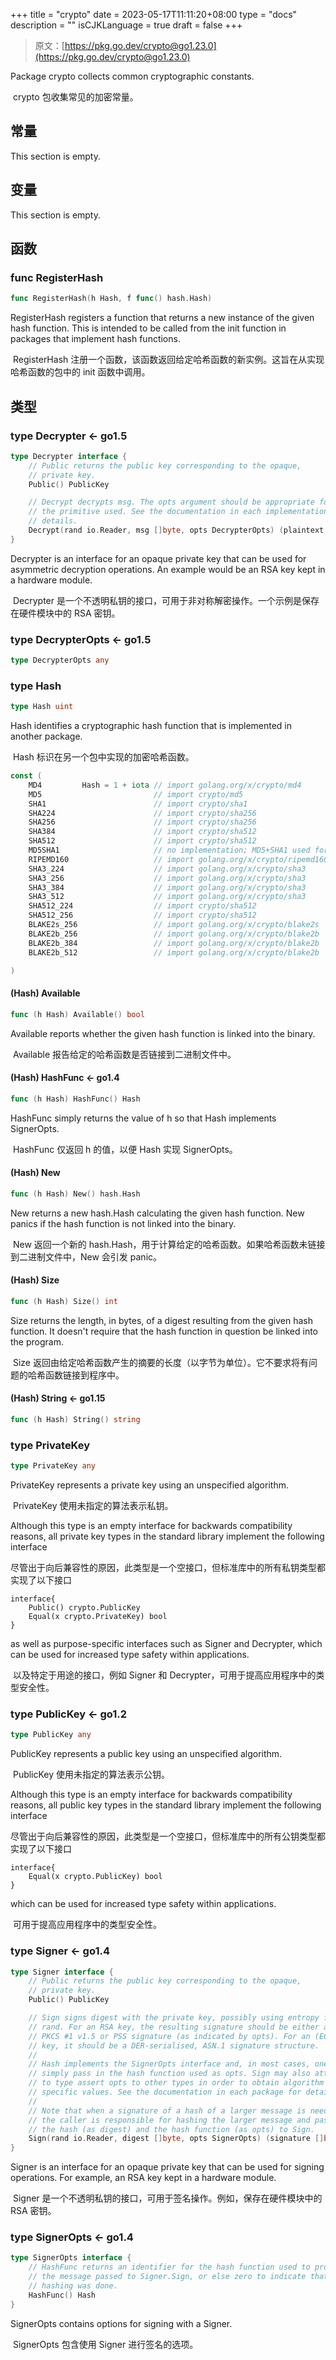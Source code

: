 +++
title = "crypto"
date = 2023-05-17T11:11:20+08:00
type = "docs"
description = ""
isCJKLanguage = true
draft = false
+++
> 原文：[https://pkg.go.dev/crypto@go1.23.0](https://pkg.go.dev/crypto@go1.23.0)

Package crypto collects common cryptographic constants.

​	crypto 包收集常见的加密常量。

## 常量 

This section is empty.

## 变量

This section is empty.

## 函数

### func RegisterHash 

``` go
func RegisterHash(h Hash, f func() hash.Hash)
```

RegisterHash registers a function that returns a new instance of the given hash function. This is intended to be called from the init function in packages that implement hash functions.

​	RegisterHash 注册一个函数，该函数返回给定哈希函数的新实例。这旨在从实现哈希函数的包中的 init 函数中调用。

## 类型

### type Decrypter  <- go1.5

``` go
type Decrypter interface {
	// Public returns the public key corresponding to the opaque,
	// private key.
	Public() PublicKey

	// Decrypt decrypts msg. The opts argument should be appropriate for
	// the primitive used. See the documentation in each implementation for
	// details.
	Decrypt(rand io.Reader, msg []byte, opts DecrypterOpts) (plaintext []byte, err error)
}
```

Decrypter is an interface for an opaque private key that can be used for asymmetric decryption operations. An example would be an RSA key kept in a hardware module.

​	Decrypter 是一个不透明私钥的接口，可用于非对称解密操作。一个示例是保存在硬件模块中的 RSA 密钥。

### type DecrypterOpts  <- go1.5

``` go
type DecrypterOpts any
```

### type Hash 

``` go
type Hash uint
```

Hash identifies a cryptographic hash function that is implemented in another package.

​	Hash 标识在另一个包中实现的加密哈希函数。

``` go
const (
	MD4         Hash = 1 + iota // import golang.org/x/crypto/md4
	MD5                         // import crypto/md5
	SHA1                        // import crypto/sha1
	SHA224                      // import crypto/sha256
	SHA256                      // import crypto/sha256
	SHA384                      // import crypto/sha512
	SHA512                      // import crypto/sha512
	MD5SHA1                     // no implementation; MD5+SHA1 used for TLS RSA
	RIPEMD160                   // import golang.org/x/crypto/ripemd160
	SHA3_224                    // import golang.org/x/crypto/sha3
	SHA3_256                    // import golang.org/x/crypto/sha3
	SHA3_384                    // import golang.org/x/crypto/sha3
	SHA3_512                    // import golang.org/x/crypto/sha3
	SHA512_224                  // import crypto/sha512
	SHA512_256                  // import crypto/sha512
	BLAKE2s_256                 // import golang.org/x/crypto/blake2s
	BLAKE2b_256                 // import golang.org/x/crypto/blake2b
	BLAKE2b_384                 // import golang.org/x/crypto/blake2b
	BLAKE2b_512                 // import golang.org/x/crypto/blake2b

)
```

#### (Hash) Available 

``` go
func (h Hash) Available() bool
```

Available reports whether the given hash function is linked into the binary.

​	Available 报告给定的哈希函数是否链接到二进制文件中。

#### (Hash) HashFunc  <- go1.4

``` go
func (h Hash) HashFunc() Hash
```

HashFunc simply returns the value of h so that Hash implements SignerOpts.

​	HashFunc 仅返回 h 的值，以便 Hash 实现 SignerOpts。

#### (Hash) New 

``` go
func (h Hash) New() hash.Hash
```

New returns a new hash.Hash calculating the given hash function. New panics if the hash function is not linked into the binary.

​	New 返回一个新的 hash.Hash，用于计算给定的哈希函数。如果哈希函数未链接到二进制文件中，New 会引发 panic。

#### (Hash) Size 

``` go
func (h Hash) Size() int
```

Size returns the length, in bytes, of a digest resulting from the given hash function. It doesn't require that the hash function in question be linked into the program.

​	Size 返回由给定哈希函数产生的摘要的长度（以字节为单位）。它不要求将有问题的哈希函数链接到程序中。

#### (Hash) String  <- go1.15

``` go
func (h Hash) String() string
```

### type PrivateKey 

``` go
type PrivateKey any
```

PrivateKey represents a private key using an unspecified algorithm.

​	PrivateKey 使用未指定的算法表示私钥。

Although this type is an empty interface for backwards compatibility reasons, all private key types in the standard library implement the following interface

​	尽管出于向后兼容性的原因，此类型是一个空接口，但标准库中的所有私钥类型都实现了以下接口

```
interface{
    Public() crypto.PublicKey
    Equal(x crypto.PrivateKey) bool
}
```

as well as purpose-specific interfaces such as Signer and Decrypter, which can be used for increased type safety within applications.

​	以及特定于用途的接口，例如 Signer 和 Decrypter，可用于提高应用程序中的类型安全性。

### type PublicKey  <- go1.2

``` go
type PublicKey any
```

PublicKey represents a public key using an unspecified algorithm.

​	PublicKey 使用未指定的算法表示公钥。

Although this type is an empty interface for backwards compatibility reasons, all public key types in the standard library implement the following interface

​	尽管出于向后兼容性的原因，此类型是一个空接口，但标准库中的所有公钥类型都实现了以下接口

```
interface{
    Equal(x crypto.PublicKey) bool
}
```

which can be used for increased type safety within applications.

​	可用于提高应用程序中的类型安全性。

### type Signer  <- go1.4

``` go
type Signer interface {
	// Public returns the public key corresponding to the opaque,
	// private key.
	Public() PublicKey

	// Sign signs digest with the private key, possibly using entropy from
	// rand. For an RSA key, the resulting signature should be either a
	// PKCS #1 v1.5 or PSS signature (as indicated by opts). For an (EC)DSA
	// key, it should be a DER-serialised, ASN.1 signature structure.
	//
	// Hash implements the SignerOpts interface and, in most cases, one can
	// simply pass in the hash function used as opts. Sign may also attempt
	// to type assert opts to other types in order to obtain algorithm
	// specific values. See the documentation in each package for details.
	//
	// Note that when a signature of a hash of a larger message is needed,
	// the caller is responsible for hashing the larger message and passing
	// the hash (as digest) and the hash function (as opts) to Sign.
	Sign(rand io.Reader, digest []byte, opts SignerOpts) (signature []byte, err error)
}
```

Signer is an interface for an opaque private key that can be used for signing operations. For example, an RSA key kept in a hardware module.

​	Signer 是一个不透明私钥的接口，可用于签名操作。例如，保存在硬件模块中的 RSA 密钥。

### type SignerOpts  <- go1.4

``` go
type SignerOpts interface {
	// HashFunc returns an identifier for the hash function used to produce
	// the message passed to Signer.Sign, or else zero to indicate that no
	// hashing was done.
	HashFunc() Hash
}
```

SignerOpts contains options for signing with a Signer.

​	SignerOpts 包含使用 Signer 进行签名的选项。